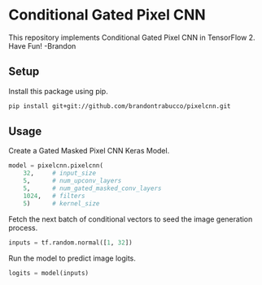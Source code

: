 # Conditional Gated Pixel CNN

This repository implements Conditional Gated Pixel CNN in TensorFlow 2. Have Fun! -Brandon

## Setup

Install this package using pip.

```bash
pip install git+git://github.com/brandontrabucco/pixelcnn.git
```

## Usage

Create a Gated Masked Pixel CNN Keras Model.

```python
model = pixelcnn.pixelcnn(
    32,     # input_size
    5,      # num_upconv_layers
    5,      # num_gated_masked_conv_layers
    1024,   # filters
    5)      # kernel_size
```

Fetch the next batch of conditional vectors to seed the image generation process.

```python
inputs = tf.random.normal([1, 32])
```

Run the model to predict image logits.

```python
logits = model(inputs)
```
